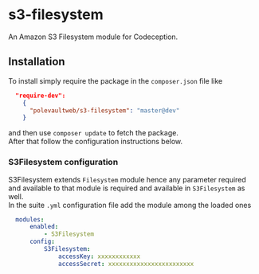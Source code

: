 s3-filesystem
==========

An Amazon S3 Filesystem module for Codeception.

## Installation
To install simply require the package in the `composer.json` file like

```json
  "require-dev":
    {
      "polevaultweb/s3-filesystem": "master@dev"
    }
```
    
and then use `composer update` to fetch the package.  
After that  follow the configuration instructions below.

### S3Filesystem configuration
S3Filesystem extends `Filesystem` module hence any parameter required and available to that module is required and available in `S3Filesystem` as well.  
In the suite `.yml` configuration file add the module among the loaded ones

```yml
  modules:
      enabled:
          - S3Filesystem
      config:
          S3Filesystem:
              accessKey: xxxxxxxxxxxx
              accessSecret: xxxxxxxxxxxxxxxxxxxxxxxx
``` 